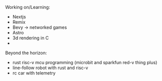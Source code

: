 Working on/Learning:
- Nextjs
- Remix
- Bevy -> networked games
- Astro
- 3d rendering in C
- 

Beyond the horizon:
- rust risc-v mcu programming (microbit and sparkfun red-v thing plus)
- line-follow robot with rust and risc-v
- rc car with telemetry
